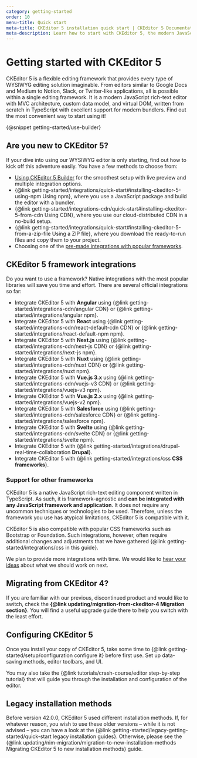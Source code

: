 ```yaml
---
category: getting-started
order: 10
menu-title: Quick start
meta-title: CKEditor 5 installation quick start | CKEditor 5 Documentation
meta-description: Learn how to start with CKEditor 5, the modern JavaScript-rich text editor. Find installation guides, tutorials, and integration tips.
---
```


# Getting started with CKEditor&nbsp;5

CKEditor&nbsp;5 is a flexible editing framework that provides every type of WYSIWYG editing solution imaginable. From editors similar to Google Docs and Medium to Notion, Slack, or Twitter-like applications, all is possible within a single editing framework. It is a modern JavaScript rich-text editor with MVC architecture, custom data model, and virtual DOM, written from scratch in TypeScript with excellent support for modern bundlers. Find out the most convenient way to start using it!

{@snippet getting-started/use-builder}

## Are you new to CKEditor&nbsp;5?

If your dive into using our WYSIWYG editor is only starting, find out how to kick off this adventure easily. You have a few methods to choose from:

* [Using CKEditor&nbsp;5 Builder](#ckeditor-5-builder) for the smoothest setup with live preview and multiple integration options.
* {@link getting-started/integrations/quick-start#installing-ckeditor-5-using-npm Using npm}, where you use a JavaScript package and build the editor with a bundler.
* {@link getting-started/integrations-cdn/quick-start#installing-ckeditor-5-from-cdn Using CDN}, where you use our cloud-distributed CDN in a no-build setup.
* {@link getting-started/integrations/quick-start#installing-ckeditor-5-from-a-zip-file Using a ZIP file}, where you download the ready-to-run files and copy them to your project.
* Choosing one of the [pre-made integrations with popular frameworks](#ckeditor-5-framework-integrations).

## CKEditor&nbsp;5 framework integrations

Do you want to use a framework? Native integrations with the most popular libraries will save you time and effort. There are several official integrations so far:

* Integrate CKEditor&nbsp;5 with **Angular** using {@link getting-started/integrations-cdn/angular CDN} or {@link getting-started/integrations/angular npm}.
* Integrate CKEditor&nbsp;5 with **React** using  {@link getting-started/integrations-cdn/react-default-cdn CDN} or {@link getting-started/integrations/react-default-npm npm}.
* Integrate CKEditor&nbsp;5 with **Next.js** using {@link getting-started/integrations-cdn/next-js CDN} or {@link getting-started/integrations/next-js npm}.
* Integrate CKEditor&nbsp;5 with **Nuxt** using {@link getting-started/integrations-cdn/nuxt CDN} or {@link getting-started/integrations/nuxt npm}.
* Integrate CKEditor&nbsp;5 with **Vue.js 3.x** using {@link getting-started/integrations-cdn/vuejs-v3 CDN} or {@link getting-started/integrations/vuejs-v3 npm}.
* Integrate CKEditor&nbsp;5 with **Vue.js 2.x** using {@link getting-started/integrations/vuejs-v2 npm}.
* Integrate CKEditor&nbsp;5 with **Salesforce** using {@link getting-started/integrations-cdn/salesforce CDN} or {@link getting-started/integrations/salesforce npm}.
* Integrate CKEditor&nbsp;5 with **Svelte** using {@link getting-started/integrations-cdn/svelte CDN} or {@link getting-started/integrations/svelte npm}.
* Integrate CKEditor&nbsp;5 with {@link getting-started/integrations/drupal-real-time-collaboration **Drupal**}.
* Integrate CKEditor&nbsp;5 with {@link getting-started/integrations/css **CSS frameworks**}.

<!-- However, integration steps for some more frameworks are also documented. Refer to their documentation on the left to learn how to use them. -->

### Support for other frameworks

CKEditor&nbsp;5 is a native JavaScript rich-text editing component written in TypeScript. As such, it is framework-agnostic and **can be integrated with any JavaScript framework and application**. It does not require any uncommon techniques or technologies to be used. Therefore, unless the framework you use has atypical limitations, CKEditor&nbsp;5 is compatible with it.

CKEditor&nbsp;5 is also compatible with popular CSS frameworks such as Bootstrap or Foundation. Such integrations, however, often require additional changes and adjustments that we have gathered {@link getting-started/integrations/css in this guide}.

We plan to provide more integrations with time. We would like to [hear your ideas](https://github.com/ckeditor/ckeditor5/issues/1002) about what we should work on next.

## Migrating from CKEditor&nbsp;4?

If you are familiar with our previous, discontinued product and would like to switch, check the **{@link updating/migration-from-ckeditor-4 Migration section}**. You will find a useful upgrade guide there to help you switch with the least effort.

## Configuring CKEditor&nbsp;5

Once you install your copy of CKEditor&nbsp;5, take some time to {@link getting-started/setup/configuration configure it} before first use. Set up data-saving methods, editor toolbars, and UI.

You may also take the {@link tutorials/crash-course/editor step-by-step tutorial} that will guide you through the installation and configuration of the editor.

## Legacy installation methods

Before version 42.0.0, CKEditor&nbsp;5 used different installation methods. If, for whatever reason, you wish to use these older versions &ndash; while it is not advised &ndash; you can have a look at the {@link getting-started/legacy-getting-started/quick-start legacy installation guides}. Otherwise, please see the {@link updating/nim-migration/migration-to-new-installation-methods Migrating CKEditor&nbsp;5 to new installation methods} guide.
